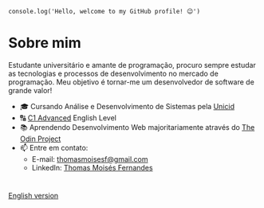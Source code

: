 `console.log('Hello, welcome to my GitHub profile! 😉')`

# Sobre mim

Estudante universitário e amante de programação, procuro sempre estudar as tecnologias e processos de desenvolvimento no mercado de programação. Meu objetivo é tornar-me um desenvolvedor de software de grande valor!

- 🎓 Cursando Análise e Desenvolvimento de Sistemas pela [Unicid](https://www.unicid.edu.br/)
- 🔠 [C1 Advanced](https://cert.efset.org/jd3519) English Level
- 📚 Aprendendo Desenvolvimento Web majoritariamente através do [The Odin Project](https://www.theodinproject.com/about)
- 📫 Entre em contato:
  - E-mail: thomasmoisesf@gmail.com
  - LinkedIn: [Thomas Moisés Fernandes](https://www.linkedin.com/in/thomas-moises-fernandes)
#
[English version](https://github.com/thomasmfx/thomasmfx/blob/main/README-en.md)
